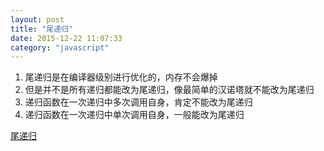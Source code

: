```yaml
---
layout: post
title: "尾递归"
date: 2015-12-22 11:07:33
category: "javascript"
---
```


1. 尾递归是在编译器级别进行优化的，内存不会爆掉
2. 但是并不是所有递归都能改为尾递归，像最简单的汉诺塔就不能改为尾递归
3. 递归函数在一次递归中多次调用自身，肯定不能改为尾递归
4. 递归函数在一次递归中单次调用自身，一般能改为尾递归

[尾递归](http://es6.ruanyifeng.com/#docs/function#%E5%B0%BE%E8%B0%83%E7%94%A8%E4%BC%98%E5%8C%96)
